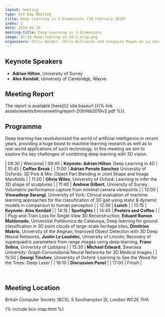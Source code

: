 ```yaml
---
layout: meeting
type: One Day Meeting
title: Deep Learning in 3-Dimensions (20 February 2019)
index: 1
date: 2019-02-20
meeting-title: Deep Learning in 3-Dimensions
image: 02-20-deep-learing-in-3d-2_orig.png
organisers: Chris Holder, Chris Willcocks and Gregoire Payen de La Garanderie​
---
```




## Keynote Speakers

- **Adrian Hilton**, University of Surrey
- **Alex Kendall**, University of Cambridge, Wayve

## Meeting Report

The report is available [here]({{ site.baseurl }}{% link assets/events/bmvameetingreport-20thfeb2019v2.pdf %}).

## Programme

Deep learning has revolutionised the world of artificial intelligence in recent years, providing a huge boost to machine learning research as well as to real-world applications of such technology. In this meeting we aim to explore the key challenges of combining deep learning with 3D vision.

| 09:30 | Welcome|
| 09:45 | **Keynote: Adrian Hilton**: Deep Learning in 4D |
| 10:45 | **Coffee Break** |
| 11:00 | **Adrian Penate Sanchez** University of Oxfords: 3D Pick & Mix: Object Part Blending in Joint Shape and Image Manifolds |
| 11:20 | **Olivia Wiles**, University of Oxford: Learning to infer the 3D shape of sculptures |
| 11:40 | **Andrew Gilbert**, University of Surrey: Volumetric performance capture from minimal camera viewpoints |
| 12:00 | **Viswadeep Sarangi**, University of York: Clinical evaluation of machine learning approaches for the classification of 3D gait using static & dynamic models in comparison to human perception |
| 12:30 | **Lunch** |
| 13:15 | **Keynote: Alex Kendall** |
| 14:15 | **Spotlights** |
| 14:45 | **Posters and Coffee** |
|  | Plug-and-Train Loss for Single View 3D Reconstruction, **Eduard Ramon Maldonado**, Universitat Politècnica de Catalunya; Deep learning for ground classification in 3D point clouds of large-scale heritage sites, **Dimitrios Makris**, University of the Aegean; Improved Object Detection with 3D Deep Neural Networks, **Justin Le Louëdec**, University of Lincoln; Recovery of superquadric parameters from range images using deep learning, **Franc Solina**, University of Ljubljana |
| 15:30 | **Michael Edward**, Swansea University: Graph Convolutional Neural Networks for 3D Medical Images |
| 15:50 | **Georgi Tinchev**, University of Oxford: Learning to See the Wood for the Trees: Deep Laser |
| 16:10 | **Discussion Panel** |
| 17:00 | Finish |

<br>

## Meeting Location

British Computer Society (BCS), 5 Southampton St, London WC2E 7HA

{% include bcs-map.html %}

